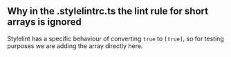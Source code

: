 ## Why in the .stylelintrc.ts the lint rule for short arrays is ignored

Stylelint has a specific behaviour of converting `true` to `[true]`, so for testing purposes we are adding the array directly here.
